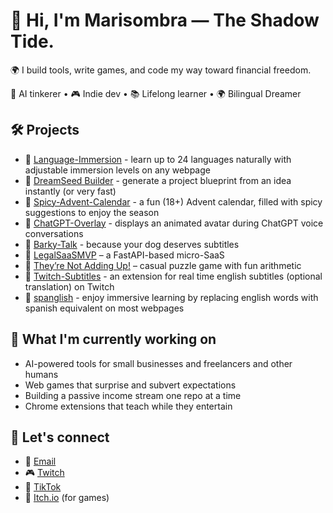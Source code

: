 
# 👋 Hi, I'm Marisombra — The Shadow Tide.

🌍 I build tools, write games, and code my way toward financial freedom.

🧠 AI tinkerer • 🎮 Indie dev • 📚 Lifelong learner • 🌍 Bilingual Dreamer

## 🛠️ Projects
- 🔹 [Language-Immersion](https://github.com/marisombra-dev/language-immersion) - learn up to 24 languages naturally with adjustable immersion levels on any webpage
- 🔹 [DreamSeed Builder](https://github.com/marisombra-dev/DreamSeed-Builder) - generate a project blueprint from an idea instantly (or very fast)
- 🔹 [Spicy-Advent-Calendar](https://github.com/marisombra-dev/spicy-advent-calendar) - a fun (18+) Advent calendar, filled with spicy suggestions to enjoy the season
- 🔹 [ChatGPT-Overlay](https://github.com/marisombra-dev/ChatGPT-Overlay/tree/main) - displays an animated avatar during ChatGPT voice conversations 
- 🔹 [Barky-Talk](https://github.com/marisombra-dev/Barky-Talk) - because your dog deserves subtitles 
- 🔹 [LegalSaaSMVP](https://github.com/marisombra-dev/LegalSaaSMVP) – a FastAPI-based micro-SaaS
- 🔹 [They’re Not Adding Up!](https://marisombra.itch.io/theyre-not-adding-up) – casual puzzle game with fun arithmetic
- 🔹 [Twitch-Subtitles](https://github.com/marisombra-dev/twitch-subtitles) - an extension for real time english subtitles (optional translation) on Twitch
- 🔹 [spanglish](http://github.com/marisombra-dev/spanglish-chrome-extension) - enjoy immersive learning by replacing english words with spanish equivalent on most webpages

## 🎯 What I'm currently working on
- AI-powered tools for small businesses and freelancers and other humans
- Web games that surprise and subvert expectations
- Building a passive income stream one repo at a time
- Chrome extensions that teach while they entertain

## 💫 Let's connect
- 💌 [Email](mailto:marisombra@proton.me)
- 🎮 [Twitch](https://www.twitch.tv/marissombra)    
- 🧵 [TikTok](https://www.tiktok.com/@marissombra)
- 🪩 [Itch.io](https://marisombra.itch.io/) (for games)


